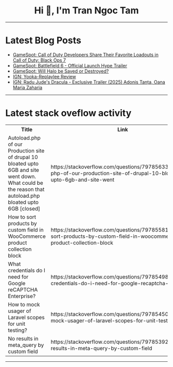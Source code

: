 <h1 align="center">Hi 👋, I'm Tran Ngoc Tam</h1>

---

# Latest Blog Posts 
<!-- BLOG-POST-LIST:START -->
- [GameSpot: Call of Duty Developers Share Their Favorite Loadouts in Call of Duty: Black Ops 7](https://dev.to/gg_news/gamespot-call-of-duty-developers-share-their-favorite-loadouts-in-call-of-duty-black-ops-7-3h9)
- [GameSpot: Battlefield 6 - Official Launch Hype Trailer](https://dev.to/gg_news/gamespot-battlefield-6-official-launch-hype-trailer-5c1m)
- [GameSpot: Will Halo be Saved or Destroyed?](https://dev.to/gg_news/gamespot-will-halo-be-saved-or-destroyed-22b9)
- [IGN: Yooka-Replaylee Review](https://dev.to/gg_news/ign-yooka-replaylee-review-1fhp)
- [IGN: Radu Jude&#39;s Dracula - Exclusive Trailer &lpar;2025&rpar; Adonis Tanța, Oana Maria Zaharia](https://dev.to/gg_news/ign-radu-judes-dracula-exclusive-trailer-2025-adonis-tanta-oana-maria-zaharia-3270)
<!-- BLOG-POST-LIST:END -->

---

# Latest stack oveflow activity
<table>
  <tr><th>Title</th><th>Link</th></tr>
  <!-- STACKOVERFLOW:START --><tr><td>Autoload.php of our Production site of drupal 10 bloated upto 6GB and site went down. What could be the reason that autoload.php bloated upto 6GB [closed]</td><td>https://stackoverflow.com/questions/79785633/autoload-php-of-our-production-site-of-drupal-10-bloated-upto-6gb-and-site-went</td></tr><tr><td>How to sort products by custom field in WooCommerce product collection block</td><td>https://stackoverflow.com/questions/79785581/how-to-sort-products-by-custom-field-in-woocommerce-product-collection-block</td></tr><tr><td>What credentials do I need for Google reCAPTCHA Enterprise?</td><td>https://stackoverflow.com/questions/79785498/what-credentials-do-i-need-for-google-recaptcha-enterprise</td></tr><tr><td>How to mock usager of Laravel scopes for unit testing?</td><td>https://stackoverflow.com/questions/79785450/how-to-mock-usager-of-laravel-scopes-for-unit-testing</td></tr><tr><td>No results in meta_query by custom field</td><td>https://stackoverflow.com/questions/79785392/no-results-in-meta-query-by-custom-field</td></tr><!-- STACKOVERFLOW:END -->
</table>

---


